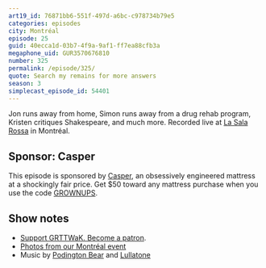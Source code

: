 ```yaml
---
art19_id: 76871bb6-551f-497d-a6bc-c978734b79e5
categories: episodes
city: Montréal
episode: 25
guid: 40ecca1d-03b7-4f9a-9af1-ff7ea88cfb3a
megaphone_uid: GUR3570676810
number: 325
permalink: /episode/325/
quote: Search my remains for more answers
season: 3
simplecast_episode_id: 54401
---
```


Jon runs away from home, Simon runs away from a drug rehab program, Kristen critiques Shakespeare, and much more. Recorded live at [La Sala Rossa](http://lasalarossa.com) in Montréal.

## Sponsor: Casper
This episode is sponsored by [Casper](http://casper.com/grownups), an obsessively engineered mattress at a shockingly fair price. Get $50 toward any mattress purchase when you use the code [GROWNUPS](http://casper.com/grownups).

## Show notes
* [Support GRTTWaK. Become a patron](https://grownupsreadthingstheywroteaskids.com/support/?utm_source=podcast&utm_medium=referral&utm_campaign=325).
* [Photos from our Montréal event](https://www.facebook.com/media/set/?set=a.10154391878418600.1073741884.121054468599&type=1&l=fc9d71ca94)
* Music by [Podington Bear](https://geo.itunes.apple.com/us/artist/podington-bear/id250459572?at=10lR7u&mt=1&app=music) and [Lullatone](https://geo.itunes.apple.com/us/artist/lullatone/id34467705?at=10lR7u&mt=1&app=music)